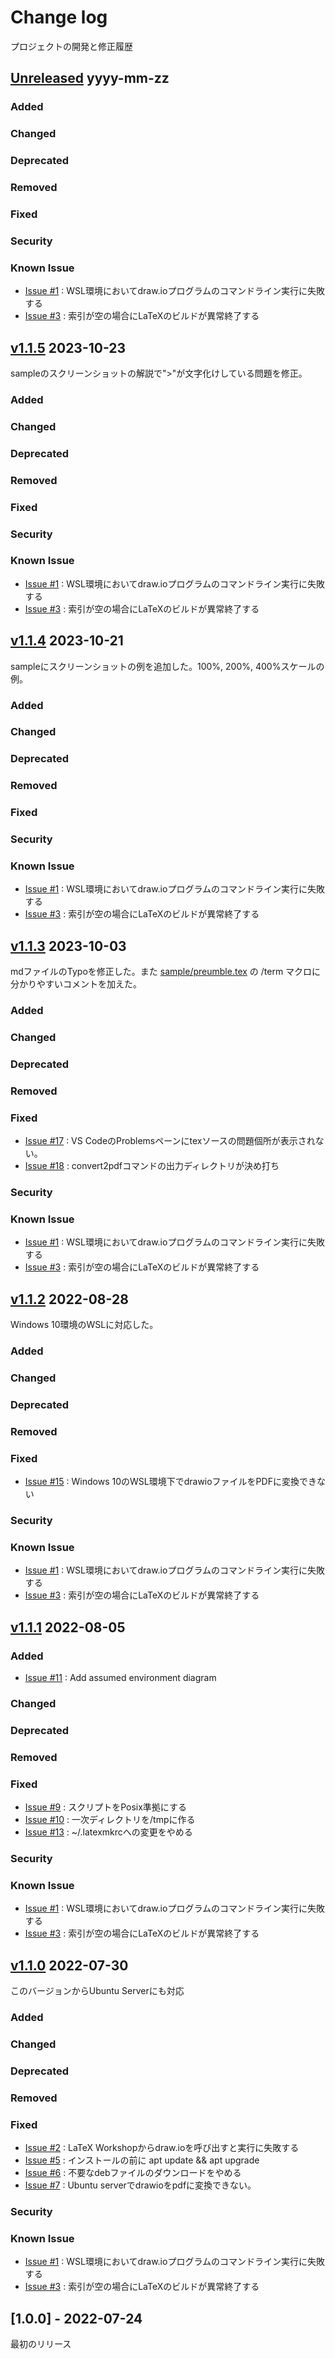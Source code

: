 # Change log
プロジェクトの開発と修正履歴

## [Unreleased] yyyy-mm-zz
### Added
### Changed
### Deprecated
### Removed
### Fixed
### Security
### Known Issue
- [Issue #1](https://github.com/suikan4github/PaleALE/issues/1) : WSL環境においてdraw.ioプログラムのコマンドライン実行に失敗する
- [Issue #3](https://github.com/suikan4github/PaleALE/issues/3) : 索引が空の場合にLaTeXのビルドが異常終了する


## [v1.1.5] 2023-10-23
sampleのスクリーンショットの解説で">"が文字化けしている問題を修正。
### Added
### Changed
### Deprecated
### Removed
### Fixed
### Security
### Known Issue
- [Issue #1](https://github.com/suikan4github/PaleALE/issues/1) : WSL環境においてdraw.ioプログラムのコマンドライン実行に失敗する
- [Issue #3](https://github.com/suikan4github/PaleALE/issues/3) : 索引が空の場合にLaTeXのビルドが異常終了する

## [v1.1.4] 2023-10-21
sampleにスクリーンショットの例を追加した。100%, 200%, 400%スケールの例。
### Added
### Changed
### Deprecated
### Removed
### Fixed
### Security
### Known Issue
- [Issue #1](https://github.com/suikan4github/PaleALE/issues/1) : WSL環境においてdraw.ioプログラムのコマンドライン実行に失敗する
- [Issue #3](https://github.com/suikan4github/PaleALE/issues/3) : 索引が空の場合にLaTeXのビルドが異常終了する

## [v1.1.3] 2023-10-03
mdファイルのTypoを修正した。また [sample/preumble.tex](sample/preumble.tex) の /term マクロに分かりやすいコメントを加えた。
### Added
### Changed
### Deprecated
### Removed
### Fixed
- [Issue #17](https://github.com/suikan4github/PaleALE/issues/17) :  VS CodeのProblemsペーンにtexソースの問題個所が表示されない。 
- [Issue #18](https://github.com/suikan4github/PaleALE/issues/18) :  convert2pdfコマンドの出力ディレクトリが決め打ち
### Security
### Known Issue
- [Issue #1](https://github.com/suikan4github/PaleALE/issues/1) : WSL環境においてdraw.ioプログラムのコマンドライン実行に失敗する
- [Issue #3](https://github.com/suikan4github/PaleALE/issues/3) : 索引が空の場合にLaTeXのビルドが異常終了する


## [v1.1.2] 2022-08-28
Windows 10環境のWSLに対応した。

### Added
### Changed
### Deprecated
### Removed
### Fixed
- [Issue #15](https://github.com/suikan4github/PaleALE/issues/15) : Windows 10のWSL環境下でdrawioファイルをPDFに変換できない

### Security
### Known Issue
- [Issue #1](https://github.com/suikan4github/PaleALE/issues/1) : WSL環境においてdraw.ioプログラムのコマンドライン実行に失敗する
- [Issue #3](https://github.com/suikan4github/PaleALE/issues/3) : 索引が空の場合にLaTeXのビルドが異常終了する


## [v1.1.1] 2022-08-05
### Added
- [Issue #11](https://github.com/suikan4github/PaleALE/issues/11) : Add assumed environment diagram

### Changed
### Deprecated
### Removed
### Fixed
- [Issue #9](https://github.com/suikan4github/PaleALE/issues/9) :  スクリプトをPosix準拠にする 
- [Issue #10](https://github.com/suikan4github/PaleALE/issues/10) :  一次ディレクトリを/tmpに作る 
- [Issue #13](https://github.com/suikan4github/PaleALE/issues/13) :  ~/.latexmkrcへの変更をやめる

### Security
### Known Issue
- [Issue #1](https://github.com/suikan4github/PaleALE/issues/1) : WSL環境においてdraw.ioプログラムのコマンドライン実行に失敗する
- [Issue #3](https://github.com/suikan4github/PaleALE/issues/3) : 索引が空の場合にLaTeXのビルドが異常終了する


## [v1.1.0] 2022-07-30
このバージョンからUbuntu Serverにも対応
### Added
### Changed
### Deprecated
### Removed
### Fixed
- [Issue #2](https://github.com/suikan4github/PaleALE/issues/2) : LaTeX Workshopからdraw.ioを呼び出すと実行に失敗する
- [Issue #5](https://github.com/suikan4github/PaleALE/issues/5) : インストールの前に apt update && apt upgrade
- [Issue #6](https://github.com/suikan4github/PaleALE/issues/6) : 不要なdebファイルのダウンロードをやめる
- [Issue #7](https://github.com/suikan4github/PaleALE/issues/7) : Ubuntu serverでdrawioをpdfに変換できない。


### Security
### Known Issue
- [Issue #1](https://github.com/suikan4github/PaleALE/issues/1) : WSL環境においてdraw.ioプログラムのコマンドライン実行に失敗する
- [Issue #3](https://github.com/suikan4github/PaleALE/issues/3) : 索引が空の場合にLaTeXのビルドが異常終了する


## [1.0.0] - 2022-07-24
最初のリリース

[Unreleased]: https://github.com/suikan4github/PaleALE/compare/v1.1.5...develop
[v1.1.5]: https://github.com/suikan4github/PaleALE/compare/v1.1.4...v1.1.5
[v1.1.4]: https://github.com/suikan4github/PaleALE/compare/v1.1.3...v1.1.4
[v1.1.3]: https://github.com/suikan4github/PaleALE/compare/v1.1.2...v1.1.3
[v1.1.2]: https://github.com/suikan4github/PaleALE/compare/v1.1.1...v1.1.2
[v1.1.1]: https://github.com/suikan4github/PaleALE/compare/v1.1.0...v1.1.1
[v1.1.0]: https://github.com/suikan4github/PaleALE/compare/v1.0.0...v1.1.0
[v1.0.0]: https://github.com/suikan4github/PaleALE/compare/v0.0.0...v1.0.0
